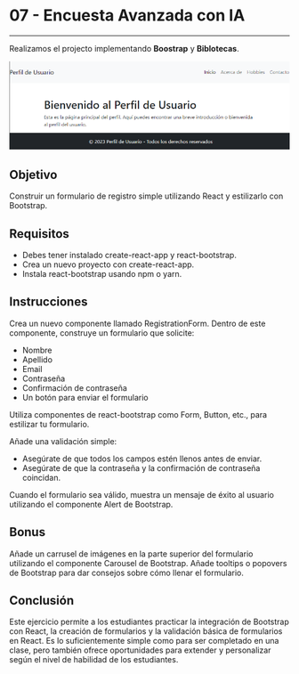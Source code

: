 # 07 - Encuesta Avanzada con IA

***
Realizamos el projecto implementando **Boostrap** y **Biblotecas**.

![portada](./public/portada.png)

## Objetivo

Construir un formulario de registro simple utilizando React y estilizarlo con Bootstrap.

## Requisitos

* Debes tener instalado create-react-app y react-bootstrap.
* Crea un nuevo proyecto con create-react-app.
* Instala react-bootstrap usando npm o yarn.

## Instrucciones

Crea un nuevo componente llamado RegistrationForm.
Dentro de este componente, construye un formulario que solicite:

* Nombre
* Apellido
* Email
* Contraseña
* Confirmación de contraseña
* Un botón para enviar el formulario

Utiliza componentes de react-bootstrap como Form, Button, etc., para estilizar tu formulario.

Añade una validación simple:

* Asegúrate de que todos los campos estén llenos antes de enviar.
* Asegúrate de que la contraseña y la confirmación de contraseña coincidan.

Cuando el formulario sea válido, muestra un mensaje de éxito al usuario utilizando el componente Alert de Bootstrap.

## Bonus

Añade un carrusel de imágenes en la parte superior del formulario utilizando el componente Carousel de Bootstrap. Añade tooltips o popovers de Bootstrap para dar consejos sobre cómo llenar el formulario.

## Conclusión

Este ejercicio permite a los estudiantes practicar la integración de Bootstrap con React, la creación de formularios y la validación básica de formularios en React. Es lo suficientemente simple como para ser completado en una clase, pero también ofrece oportunidades para extender y personalizar según el nivel de habilidad de los estudiantes.
